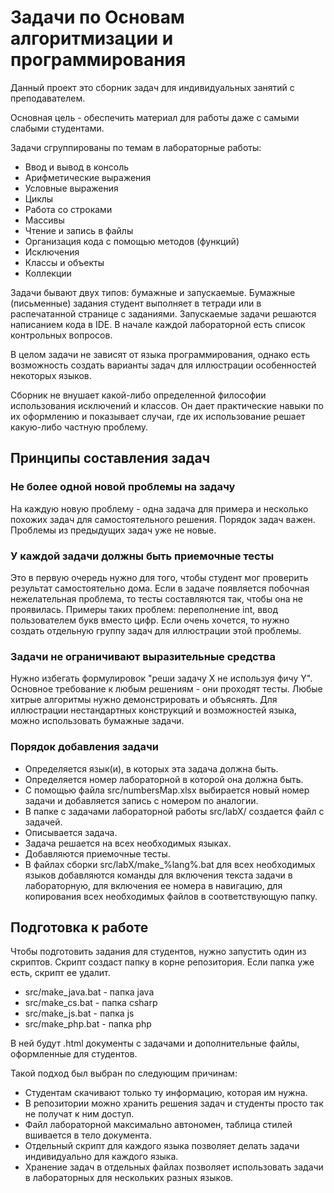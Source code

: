# Задачи по Основам алгоритмизации и программирования
Данный проект это сборник задач для индивидуальных занятий с преподавателем.

Основная цель - обеспечить материал для работы даже с самыми слабыми студентами.

Задачи сгруппированы по темам в лабораторные работы:
- Ввод и вывод в консоль
- Арифметические выражения
- Условные выражения
- Циклы
- Работа со строками
- Массивы
- Чтение и запись в файлы
- Организация кода с помощью методов (функций)
- Исключения
- Классы и объекты
- Коллекции

Задачи бывают двух типов: бумажные и запускаемые. Бумажные (письменные) задания студент выполняет в тетради или в распечатанной странице с заданиями. Запускаемые задачи решаются написанием кода в IDE. В начале каждой лабораторной есть список контрольных вопросов.

В целом задачи не зависят от языка программирования, однако есть возможность создать варианты задач для иллюстрации особенностей некоторых языков.

Сборник не внушает какой-либо определенной философии использования исключений и классов. Он дает практические навыки по их оформлению и показывает случаи, где их использование решает какую-либо частную проблему.

## Принципы составления задач
### Не более одной новой проблемы на задачу
На каждую новую проблему - одна задача для примера и несколько похожих задач для самостоятельного решения. Порядок задач важен. Проблемы из предыдущих задач уже не новые.
### У каждой задачи должны быть приемочные тесты
Это в первую очередь нужно для того, чтобы студент мог проверить результат самостоятельно дома. Если в задаче появляется побочная нежелательная проблема, то тесты составляются так, чтобы она не проявилась. Примеры таких проблем: переполнение int, ввод пользователем букв вместо цифр. Если очень хочется, то нужно создать отдельную группу задач для иллюстрации этой проблемы.
### Задачи не ограничивают выразительные средства
Нужно избегать формулировок "реши задачу X не используя фичу Y". Основное требование к любым решениям - они проходят тесты. Любые хитрые алгоритмы нужно демонстрировать и объяснять. Для иллюстрации нестандартных конструкций и возможностей языка, можно использовать бумажные задачи.
### Порядок добавления задачи
- Определяется язык(и), в которых эта задача должна быть.
- Определяется номер лабораторной в которой она должна быть.
- С помощью файла src/numbersMap.xlsx выбирается новый номер задачи и добавляется запись с номером по аналогии.
- В папке с задачами лабораторной работы src/labX/ создается файл с задачей.
- Описывается задача.
- Задача решается на всех необходимых языках.
- Добавляются приемочные тесты.
- В файлах сборки src/labX/make_%lang%.bat для всех необходимых языков добавляются команды для включения текста задачи в лабораторную, для включения ее номера в навигацию, для копирования всех необходимых файлов в соответствующую папку.

## Подготовка к работе
Чтобы подготовить задания для студентов, нужно запустить один из скриптов. Скрипт создаст папку в корне репозитория. Если папка уже есть, скрипт ее удалит.
* src/make_java.bat - папка java
* src/make_cs.bat - папка csharp
* src/make_js.bat - папка js
* src/make_php.bat - папка php

В ней будут .html документы с задачами и дополнительные файлы, оформленные для студентов.

Такой подход был выбран по следующим причинам:
* Студентам скачивают только ту информацию, которая им нужна.
* В репозитории можно хранить решения задач и студенты просто так не получат к ним доступ.
* Файл лабораторной максимально автономен, таблица стилей вшивается в тело документа.
* Отдельный скрипт для каждого языка позволяет делать задачи индивидуально для каждого языка.
* Хранение задач в отдельных файлах позволяет использовать задачи в лабораторных для нескольких разных языков.
